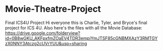 # Movie-Theatre-Project
Final ICS4U Project
Hi everyone this is Charlie, Tyler, and Bryce's final project for ICS 4U.
Also here's the files with all the Movie Database: 
https://drive.google.com/folderview?id=0B8wGKU_AKFpxfmZOaEV4TDR3empiYmJTSF85cGNBMXAzY3RMTGYzX0NNY3Atczg2cUVrYUU&usp=sharing
